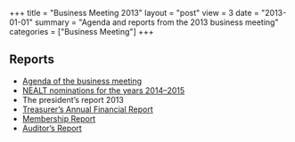 +++
title = "Business Meeting 2013"
layout = "post"
view = 3
date = "2013-01-01"
summary = "Agenda and reports from the 2013 business meeting"
categories = ["Business Meeting"]
+++

## Reports

- [Agenda of the business meeting](agenda.md)
- [NEALT nominations for the years 2014–2015](nominations.md)
- The president’s report 2013
- [Treasurer’s Annual Financial Report](NEALT_bokslut_2012.pdf)
- [Membership Report](NEALT_membership_report_2013.pdf)
- [Auditor’s Report](NEALT-auditors-report-2012.pdf)

